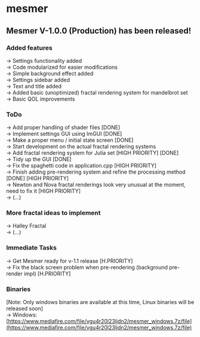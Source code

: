 # mesmer

## Mesmer V-1.0.0 (Production) has been released!

### Added features
-> Settings functionality added <br>
-> Code modularized for easier modifications <br>
-> Simple background effect added <br>
-> Settings sidebar added <br>
-> Text and title added <br>
-> Added basic (unoptimized) fractal rendering system for mandelbrot set <br>
-> Basic QOL improvements <br>

### ToDo
-> Add proper handling of shader files [DONE] <br>
-> Implement settings GUI using ImGUI [DONE] <br>
-> Make a proper menu / initial state screen [DONE] <br>
-> Start development on the actual fractal rendering systems <br>
-> Add fractal rendering system for Julia set [HIGH PRIORITY] [DONE] <br>
-> Tidy up the GUI [DONE] <br>
-> Fix the spaghetti code in application.cpp [HIGH PRIORITY] <br>
-> Finish adding pre-rendering system and refine the processing method [DONE] [HIGH PRIORITY] <br>
-> Newton and Nova fractal renderings look very unusual at the moment, need to fix it [HIGH PRIORITY] <br>
-> (...) <br>

### More fractal ideas to implement
-> Halley Fractal <br>
-> (...) <br>

### Immediate Tasks
-> Get Mesmer ready for v-1.1 release [H.PRIORITY] <br>
-> Fix the black screen problem when pre-rendering (background pre-render impl) [H.PRIORITY] <br>

### Binaries
[Note: Only windows binaries are available at this time, Linux binaries will be released soon] <br>
-> Windows: [https://www.mediafire.com/file/vgu4r20l23ljdn2/mesmer_windows.7z/file](https://www.mediafire.com/file/vgu4r20l23ljdn2/mesmer_windows.7z/file)

